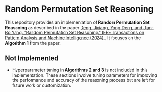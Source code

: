 # Random Permutation Set Reasoning 

This repository provides an implementation of **Random Permutation Set Reasoning** as described in the paper [Deng, Jixiang, Yong Deng, and Jian-Bo Yang. "Random Permutation Set Reasoning." IEEE Transactions on Pattern Analysis and Machine Intelligence (2024).](https://pubmed.ncbi.nlm.nih.gov/39102326/). It focuses on the **Algorithm 1** from the paper. 


## Not Implemented
- Hyperparameter tuning in **Algorithms 2 and 3** is not included in this implementation. These sections involve tuning parameters for improving the performance and accuracy of the reasoning process but are left for future work or customization.

